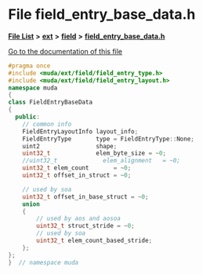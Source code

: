 

# File field\_entry\_base\_data.h

[**File List**](files.md) **>** [**ext**](dir_dee31a662aa40cb7fc08cb07824f4a9a.md) **>** [**field**](dir_67616bafb1e973d10aec465c6be4ad46.md) **>** [**field\_entry\_base\_data.h**](field__entry__base__data_8h.md)

[Go to the documentation of this file](field__entry__base__data_8h.md)


```C++
#pragma once
#include <muda/ext/field/field_entry_type.h>
#include <muda/ext/field/field_entry_layout.h>
namespace muda
{
class FieldEntryBaseData
{
  public:
    // common info
    FieldEntryLayoutInfo layout_info;
    FieldEntryType       type = FieldEntryType::None;
    uint2                shape;
    uint32_t             elem_byte_size = ~0;
    //uint32_t             elem_alignment   = ~0;
    uint32_t elem_count       = ~0;
    uint32_t offset_in_struct = ~0;

    // used by soa
    uint32_t offset_in_base_struct = ~0;
    union
    {
        // used by aos and aosoa
        uint32_t struct_stride = ~0;
        // used by soa
        uint32_t elem_count_based_stride;
    };
};
}  // namespace muda
```


